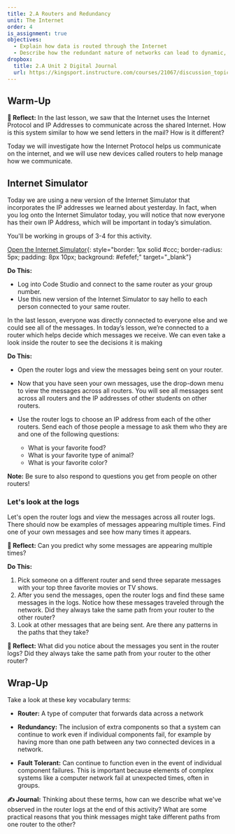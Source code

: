 ```yaml
---
title: 2.A Routers and Redundancy
unit: The Internet
order: 4
is_assignment: true
objectives:
  - Explain how data is routed through the Internet
  - Describe how the redundant nature of networks can lead to dynamic, fault tolerant routes
dropbox:
  title: 2.A Unit 2 Digital Journal
  url: https://kingsport.instructure.com/courses/21067/discussion_topics/34829
---
```


## Warm-Up

**🤔 Reflect:** In the last lesson, we saw that the Internet uses the Internet Protocol and IP Addresses to communicate across the shared Internet. How is this system similar to how we send letters in the mail? How is it different?

Today we will investigate how the Internet Protocol helps us communicate on the internet, and we will use new devices called routers to help manage how we communicate.

## Internet Simulator

Today we are using a new version of the Internet Simulator that incorporates the IP addresses we learned about yesterday. In fact, when you log onto the Internet Simulator today, you will notice that now everyone has their own IP Address, which will be important in today’s simulation.

You'll be working in groups of 3-4 for this activity.

[Open the Internet Simulator](https://studio.code.org/s/csp2-2020/stage/4/puzzle/2){: style="border: 1px solid #ccc; border-radius: 5px; padding: 8px 10px; background: #efefef;" target="\_blank"}

**Do This:**

- Log into Code Studio and connect to the same router as your group number.
- Use this new version of the Internet Simulator to say hello to each person connected to your same router.

In the last lesson, everyone was directly connected to everyone else and we could see all of the messages. In today’s lesson, we’re connected to a router which helps decide which messages we receive. We can even take a look inside the router to see the decisions it is making

**Do This:**

- Open the router logs and view the messages being sent on your router.

- Now that you have seen your own messages, use the drop-down menu to view the messages across all routers. You will see all messages sent across all routers and the IP addresses of other students on other routers.

- Use the router logs to choose an IP address from each of the other routers. Send each of those people a message to ask them who they are and one of the following questions:

  - What is your favorite food?
  - What is your favorite type of animal?
  - What is your favorite color?

**Note:** Be sure to also respond to questions you get from people on other routers!

### Let's look at the logs

Let's open the router logs and view the messages across all router logs. There should now be examples of messages appearing multiple times. Find one of your own messages and see how many times it appears.

**🤔 Reflect:** Can you predict why some messages are appearing multiple times?

**Do This:**

1. Pick someone on a different router and send three separate messages with your top three favorite movies or TV shows.
2. After you send the messages, open the router logs and find these same messages in the logs. Notice how these messages traveled through the network. Did they always take the same path from your router to the other router?
3. Look at other messages that are being sent. Are there any patterns in the paths that they take?

**🤔 Reflect:** What did you notice about the messages you sent in the router logs? Did they always take the same path from your router to the other router?

## Wrap-Up

Take a look at these key vocabulary terms:

- **Router:** A type of computer that forwards data across a network

- **Redundancy:** The inclusion of extra components so that a system can continue to work even if individual components fail, for example by  having more than one path between any two connected devices in a network.

- **Fault Tolerant:** Can continue to function even in the event of individual component failures. This is important because elements of complex systems like a computer network fail at unexpected times, often in groups.

**✍️ Journal:** Thinking about these terms, how can we describe what we've observed in the router logs at the end of this activity? What are some practical reasons that you think messages might take different paths from one router to the other?
